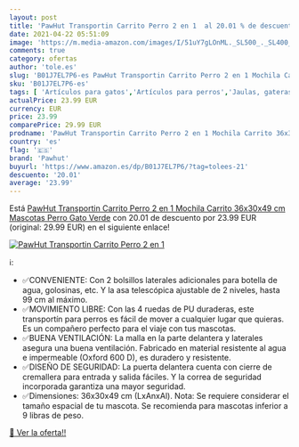 ```yaml
---
layout: post
title: 'PawHut Transportin Carrito Perro 2 en 1  al 20.01 % de descuento'
date: 2021-04-22 05:51:09
image: 'https://m.media-amazon.com/images/I/51uY7gLOnML._SL500_._SL400_.jpg'
comments: true
category: ofertas
author: 'tole.es'
slug: 'B01J7EL7P6-es PawHut Transportin Carrito Perro 2 en 1 Mochila Carrito...'
sku: 'B01J7EL7P6-es'
tags: [ 'Artículos para gatos','Artículos para perros','Jaulas, gateras y transportadoras','Productos para mascotas','Transportadoras para gatos','Transportadoras para perros','Transportadoras y productos de viaje','mochila','pawhut', ]
actualPrice: 23.99 EUR
currency: EUR
price: 23.99
comparePrice: 29.99 EUR
prodname: 'PawHut Transportin Carrito Perro 2 en 1 Mochila Carrito 36x30x49 cm Mascotas Perro Gato Verde'
country: 'es'
flag: '🇪🇸'
brand: 'Pawhut'
buyurl: 'https://www.amazon.es/dp/B01J7EL7P6/?tag=tolees-21'
descuento: '20.01'
average: '23.99'
---
```


Está [PawHut Transportin Carrito Perro 2 en 1 Mochila Carrito 36x30x49 cm Mascotas Perro Gato Verde](https://www.amazon.es/dp/B01J7EL7P6/?tag=tolees-21) con 20.01 de descuento por 23.99 EUR (original: 29.99 EUR) en el siguiente enlace!

[![PawHut Transportin Carrito Perro 2 en 1 ](https://m.media-amazon.com/images/I/51uY7gLOnML._SL500_._SL400_.jpg)](https://www.amazon.es/dp/B01J7EL7P6/?tag=tolees-21)

ℹ️:

- ✅CONVENIENTE: Con 2 bolsillos laterales adicionales para botella de agua, golosinas, etc. Y la asa telescópica ajustable de 2 niveles, hasta 99 cm al máximo.
- ✅MOVIMIENTO LIBRE: Con las 4 ruedas de PU duraderas, este transportín para perros es fácil de mover a cualquier lugar que quieras. Es un compañero perfecto para el viaje con tus mascotas.
- ✅BUENA VENTILACIÓN: La malla en la parte delantera y laterales asegura una buena ventilación. Fabricado en material resistente al agua e impermeable (Oxford 600 D), es duradero y resistente.
- ✅DISEÑO DE SEGURIDAD: La puerta delantera cuenta con cierre de cremallera para entrada y salida fáciles. Y la correa de seguridad incorporada garantiza una mayor seguridad.
- ✅Dimensiones: 36x30x49 cm (LxAnxAl). Nota: Se requiere considerar el tamaño espacial de tu mascota. Se recomienda para mascotas inferior a 9 libras de peso.

[🛒 Ver la oferta!!](https://www.amazon.es/dp/B01J7EL7P6/?tag=tolees-21)
